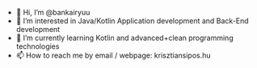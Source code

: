 - 👋 Hi, I’m @bankairyuu
- 👀 I’m interested in Java/Kotlin Application development and Back-End development
- 🌱 I’m currently learning Kotlin and advanced+clean programming technologies
- 📫 How to reach me by email / webpage: krisztiansipos.hu

<!---
bankairyuu/bankairyuu is a ✨ special ✨ repository because its `README.md` (this file) appears on your GitHub profile.
You can click the Preview link to take a look at your changes.
--->
